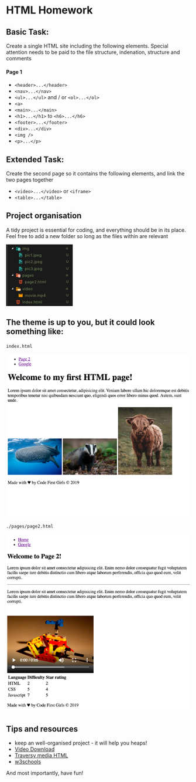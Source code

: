 # HTML Homework

## Basic Task:

Create a single HTML site including the following elements. Special attention needs to be paid to the file structure, indenation, structure and comments

#### Page 1

- `<header>...</header>`
- `<nav>...</nav>`
- `<ul>...</ul>` and / or `<ol>...</ol>`
- `<a>`
- `<main>...</main>`
- `<h1>...</h1>` to `<h6>...</h6>`
- `<footer>...</footer>`
- `<div>...</div>`
- `<img />`
- `<p>...</p>`

## Extended Task:

Create the second page so it contains the following elements, and link the two pages together

- `<video>...</video>` or `<iframe>`
- `<table>...</table>`

## Project organisation

A tidy project is essential for coding, and everything should be in its place. Feel free to add a new folder so long as the files within are relevant

![alt](./resources/ss3.png)

## The theme is up to you, but it could look something like:

`index.html`

![ss1](./resources/ss1.png)

`./pages/page2.html`

![ss1](./resources/ss2.png)

## Tips and resources

- keep an well-organised project - it will help you heaps!
- [Video Download](http://techslides.com/sample-webm-ogg-and-mp4-video-files-for-html5)
- [Traversy media HTML](https://www.youtube.com/watch?v=UB1O30fR-EE&t=3s)
- [w3schools](https://www.w3schools.com/html/default.asp)

And most importantly, have fun!
